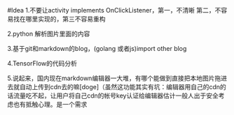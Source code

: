 #Idea
1.不要让activity implements OnClickListener，第一，不清晰 第二，不容易找在哪里实现的，第三不容易重构

2.python 解析图片里面的内容

3.基于git和markdown的blog，(golang 或者js)import other blog

4.TensorFlow的代码分析

5.说起来，国内现在markdown编辑器一大堆，有哪个能做到直接把本地图片拖进去就自动上传到cdn去的嘛[doge]（虽然这功能其实有坑：编辑器用自己的cdn的话流量吃不起，让用户将自己cdn的帐号key认证给编辑器估计一般人出于安全考虑也有抵触心理。是一个需求



